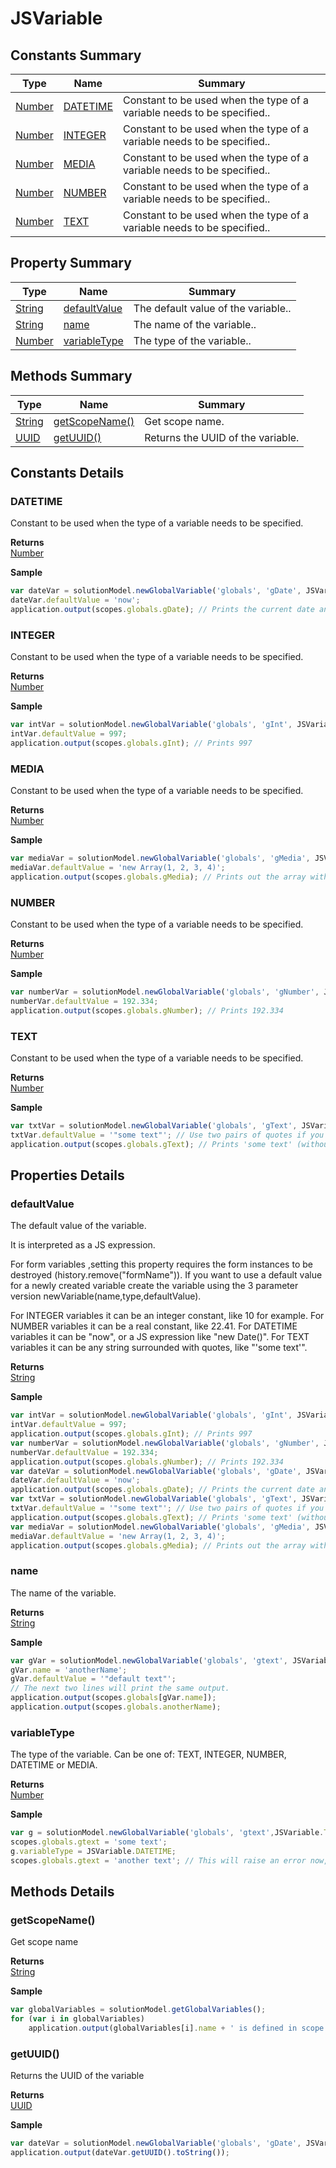 # JSVariable

## Constants Summary

| Type                          | Name                               | Summary                                                                 |
| ----------------------------- | ---------------------------------- | ----------------------------------------------------------------------- |
| [Number](../js-lib/number.md) | [DATETIME](jsvariable.md#DATETIME) | Constant to be used when the type of a variable needs to be specified.. |
| [Number](../js-lib/number.md) | [INTEGER](jsvariable.md#INTEGER)   | Constant to be used when the type of a variable needs to be specified.. |
| [Number](../js-lib/number.md) | [MEDIA](jsvariable.md#MEDIA)       | Constant to be used when the type of a variable needs to be specified.. |
| [Number](../js-lib/number.md) | [NUMBER](jsvariable.md#NUMBER)     | Constant to be used when the type of a variable needs to be specified.. |
| [Number](../js-lib/number.md) | [TEXT](jsvariable.md#TEXT)         | Constant to be used when the type of a variable needs to be specified.. |

## Property Summary

| Type                          | Name                                       | Summary                             |
| ----------------------------- | ------------------------------------------ | ----------------------------------- |
| [String](../js-lib/string.md) | [defaultValue](jsvariable.md#defaultValue) | The default value of the variable.. |
| [String](../js-lib/string.md) | [name](jsvariable.md#name)                 | The name of the variable..          |
| [Number](../js-lib/number.md) | [variableType](jsvariable.md#variableType) | The type of the variable..          |

## Methods Summary

| Type                           | Name                                         | Summary                           |
| ------------------------------ | -------------------------------------------- | --------------------------------- |
| [String](../js-lib/string.md)  | [getScopeName()](jsvariable.md#getscopename) | Get scope name.                   |
| [UUID](../application/uuid.md) | [getUUID()](jsvariable.md#getuuid)           | Returns the UUID of the variable. |

## Constants Details

### DATETIME

Constant to be used when the type of a variable needs to be specified.

**Returns**\
[Number](../js-lib/number.md)

**Sample**

```javascript
var dateVar = solutionModel.newGlobalVariable('globals', 'gDate', JSVariable.DATETIME);
dateVar.defaultValue = 'now';
application.output(scopes.globals.gDate); // Prints the current date and time.
```

### INTEGER

Constant to be used when the type of a variable needs to be specified.

**Returns**\
[Number](../js-lib/number.md)

**Sample**

```javascript
var intVar = solutionModel.newGlobalVariable('globals', 'gInt', JSVariable.INTEGER);
intVar.defaultValue = 997;
application.output(scopes.globals.gInt); // Prints 997
```

### MEDIA

Constant to be used when the type of a variable needs to be specified.

**Returns**\
[Number](../js-lib/number.md)

**Sample**

```javascript
var mediaVar = solutionModel.newGlobalVariable('globals', 'gMedia', JSVariable.MEDIA);
mediaVar.defaultValue = 'new Array(1, 2, 3, 4)';
application.output(scopes.globals.gMedia); // Prints out the array with four elements.
```

### NUMBER

Constant to be used when the type of a variable needs to be specified.

**Returns**\
[Number](../js-lib/number.md)

**Sample**

```javascript
var numberVar = solutionModel.newGlobalVariable('globals', 'gNumber', JSVariable.NUMBER);
numberVar.defaultValue = 192.334;
application.output(scopes.globals.gNumber); // Prints 192.334
```

### TEXT

Constant to be used when the type of a variable needs to be specified.

**Returns**\
[Number](../js-lib/number.md)

**Sample**

```javascript
var txtVar = solutionModel.newGlobalVariable('globals', 'gText', JSVariable.TEXT);
txtVar.defaultValue = '"some text"'; // Use two pairs of quotes if you want to assign a String as default value.
application.output(scopes.globals.gText); // Prints 'some text' (without quotes).
```

## Properties Details

### defaultValue

The default value of the variable.

It is interpreted as a JS expression.

For form variables ,setting this property requires the form instances to be destroyed (history.remove("formName")). If you want to use a default value for a newly created variable create the variable using the 3 parameter version newVariable(name,type,defaultValue).

For INTEGER variables it can be an integer constant, like 10 for example. For NUMBER variables it can be a real constant, like 22.41. For DATETIME variables it can be "now", or a JS expression like "new Date()". For TEXT variables it can be any string surrounded with quotes, like "'some text'".

**Returns**\
[String](../js-lib/string.md)

**Sample**

```javascript
var intVar = solutionModel.newGlobalVariable('globals', 'gInt', JSVariable.INTEGER);
intVar.defaultValue = 997;
application.output(scopes.globals.gInt); // Prints 997
var numberVar = solutionModel.newGlobalVariable('globals', 'gNumber', JSVariable.NUMBER);
numberVar.defaultValue = 192.334;
application.output(scopes.globals.gNumber); // Prints 192.334
var dateVar = solutionModel.newGlobalVariable('globals', 'gDate', JSVariable.DATETIME);
dateVar.defaultValue = 'now';
application.output(scopes.globals.gDate); // Prints the current date and time.
var txtVar = solutionModel.newGlobalVariable('globals', 'gText', JSVariable.TEXT);
txtVar.defaultValue = '"some text"'; // Use two pairs of quotes if you want to assign a String as default value.
application.output(scopes.globals.gText); // Prints 'some text' (without quotes).
var mediaVar = solutionModel.newGlobalVariable('globals', 'gMedia', JSVariable.MEDIA);
mediaVar.defaultValue = 'new Array(1, 2, 3, 4)';
application.output(scopes.globals.gMedia); // Prints out the array with four elements.
```

### name

The name of the variable.

**Returns**\
[String](../js-lib/string.md)

**Sample**

```javascript
var gVar = solutionModel.newGlobalVariable('globals', 'gtext', JSVariable.TEXT);
gVar.name = 'anotherName';
gVar.defaultValue = '"default text"';
// The next two lines will print the same output.
application.output(scopes.globals[gVar.name]);
application.output(scopes.globals.anotherName);
```

### variableType

The type of the variable. Can be one of: TEXT, INTEGER, NUMBER, DATETIME or MEDIA.

**Returns**\
[Number](../js-lib/number.md)

**Sample**

```javascript
var g = solutionModel.newGlobalVariable('globals', 'gtext',JSVariable.TEXT);
scopes.globals.gtext = 'some text';
g.variableType = JSVariable.DATETIME;
scopes.globals.gtext = 'another text'; // This will raise an error now, because the variable is not longer of type text.
```

## Methods Details

### getScopeName()

Get scope name

**Returns**\
[String](../js-lib/string.md)

**Sample**

```javascript
var globalVariables = solutionModel.getGlobalVariables();
for (var i in globalVariables)
	application.output(globalVariables[i].name + ' is defined in scope ' + globalVariables[i].getScopeName());
```

### getUUID()

Returns the UUID of the variable

**Returns**\
[UUID](../application/uuid.md)

**Sample**

```javascript
var dateVar = solutionModel.newGlobalVariable('globals', 'gDate', JSVariable.DATETIME);
application.output(dateVar.getUUID().toString());
```
